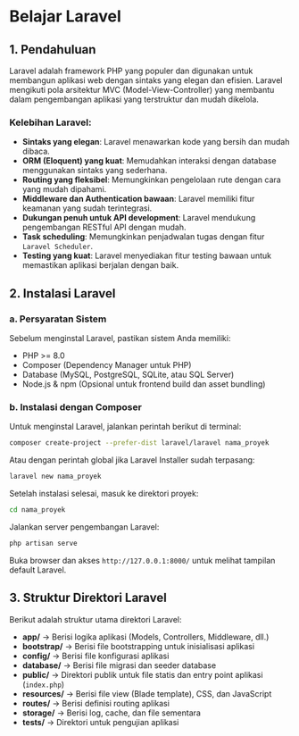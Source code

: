 # Belajar Laravel

## 1. Pendahuluan
Laravel adalah framework PHP yang populer dan digunakan untuk membangun aplikasi web dengan sintaks yang elegan dan efisien. Laravel mengikuti pola arsitektur MVC (Model-View-Controller) yang membantu dalam pengembangan aplikasi yang terstruktur dan mudah dikelola.

### Kelebihan Laravel:
- **Sintaks yang elegan**: Laravel menawarkan kode yang bersih dan mudah dibaca.
- **ORM (Eloquent) yang kuat**: Memudahkan interaksi dengan database menggunakan sintaks yang sederhana.
- **Routing yang fleksibel**: Memungkinkan pengelolaan rute dengan cara yang mudah dipahami.
- **Middleware dan Authentication bawaan**: Laravel memiliki fitur keamanan yang sudah terintegrasi.
- **Dukungan penuh untuk API development**: Laravel mendukung pengembangan RESTful API dengan mudah.
- **Task scheduling**: Memungkinkan penjadwalan tugas dengan fitur `Laravel Scheduler`.
- **Testing yang kuat**: Laravel menyediakan fitur testing bawaan untuk memastikan aplikasi berjalan dengan baik.

## 2. Instalasi Laravel

### a. Persyaratan Sistem
Sebelum menginstal Laravel, pastikan sistem Anda memiliki:
- PHP >= 8.0
- Composer (Dependency Manager untuk PHP)
- Database (MySQL, PostgreSQL, SQLite, atau SQL Server)
- Node.js & npm (Opsional untuk frontend build dan asset bundling)

### b. Instalasi dengan Composer
Untuk menginstal Laravel, jalankan perintah berikut di terminal:
```sh
composer create-project --prefer-dist laravel/laravel nama_proyek
```
Atau dengan perintah global jika Laravel Installer sudah terpasang:
```sh
laravel new nama_proyek
```
Setelah instalasi selesai, masuk ke direktori proyek:
```sh
cd nama_proyek
```
Jalankan server pengembangan Laravel:
```sh
php artisan serve
```
Buka browser dan akses `http://127.0.0.1:8000/` untuk melihat tampilan default Laravel.

## 3. Struktur Direktori Laravel
Berikut adalah struktur utama direktori Laravel:
- **app/** → Berisi logika aplikasi (Models, Controllers, Middleware, dll.)
- **bootstrap/** → Berisi file bootstrapping untuk inisialisasi aplikasi
- **config/** → Berisi file konfigurasi aplikasi
- **database/** → Berisi file migrasi dan seeder database
- **public/** → Direktori publik untuk file statis dan entry point aplikasi (`index.php`)
- **resources/** → Berisi file view (Blade template), CSS, dan JavaScript
- **routes/** → Berisi definisi routing aplikasi
- **storage/** → Berisi log, cache, dan file sementara
- **tests/** → Direktori untuk pengujian aplikasi
